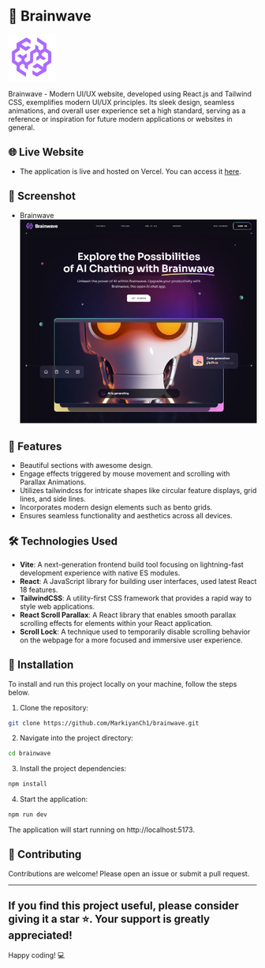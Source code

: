 # 🤖 Brainwave

[![Brainwave](src/assets/brainwave-symbol.svg)](https://github.com/MarkiyanCh1/brainwave)

Brainwave - Modern UI/UX website, developed using React.js and Tailwind CSS, exemplifies modern UI/UX principles. Its sleek design, seamless animations, and overall user experience set a high standard, serving as a reference or inspiration for future modern applications or websites in general.

## 🌐 Live Website

- The application is live and hosted on Vercel. You can access it [here](https://superaiassistant.vercel.app/).

## 📸 Screenshot

- Brainwave
  ![Brainwave](src/assets/screenshot.png)

## 🌟 Features

- Beautiful sections with awesome design.
- Engage effects triggered by mouse movement and scrolling with Parallax Animations.
- Utilizes tailwindcss for intricate shapes like circular feature displays, grid lines, and side lines.
- Incorporates modern design elements such as bento grids.
- Ensures seamless functionality and aesthetics across all devices.

## 🛠️ Technologies Used

- **Vite**: A next-generation frontend build tool focusing on lightning-fast development experience with native ES modules.
- **React**: A JavaScript library for building user interfaces, used latest React 18 features.
- **TailwindCSS**: A utility-first CSS framework that provides a rapid way to style web applications.
- **React Scroll Parallax**: A React library that enables smooth parallax scrolling effects for elements within your React application.
- **Scroll Lock**: A technique used to temporarily disable scrolling behavior on the webpage for a more focused and immersive user experience.

## 🚀 Installation

To install and run this project locally on your machine, follow the steps below.

1. Clone the repository:

```bash
git clone https://github.com/MarkiyanCh1/brainwave.git
```

2. Navigate into the project directory:

```bash
cd brainwave
```

3. Install the project dependencies:

```bash
npm install
```

4. Start the application:

```bash
npm run dev
```

The application will start running on http://localhost:5173.

## 🤝 Contributing

Contributions are welcome! Please open an issue or submit a pull request.

---

## If you find this project useful, please consider giving it a star ⭐. Your support is greatly appreciated!

Happy coding! 💻
